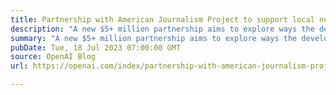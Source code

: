 ```yaml
---
title: Partnership with American Journalism Project to support local news
description: "A new $5+ million partnership aims to explore ways the development of artificial intelligence (AI) can support a thriving, innovative local news field, and ensure local news organizations shape the future of this emerging technology."
summary: "A new $5+ million partnership aims to explore ways the development of artificial intelligence (AI) can support a thriving, innovative local news field, and ensure local news organizations shape the future of this emerging technology."
pubDate: Tue, 18 Jul 2023 07:00:00 GMT
source: OpenAI Blog
url: https://openai.com/index/partnership-with-american-journalism-project-to-support-local-news

---
```


